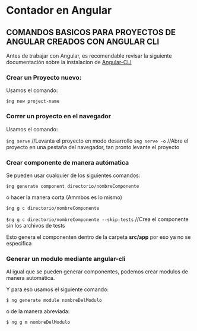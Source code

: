 # Contador en Angular

## COMANDOS BASICOS PARA PROYECTOS DE ANGULAR CREADOS CON ANGULAR CLI

Antes de trabajar con Angular, es recomendable revisar la siguiente documentación sobre la instalacion de [Angular-CLI](https://angular.io/cli)

### Crear un Proyecto nuevo:

Usamos el comando:

`$ng new project-name`

### Correr un proyecto en el navegador

Usamos el comando:

`$ng serve` //Levanta el proyecto en modo desarrollo
`$ng serve -o` //Abre el proyecto en una pestaña del navegador, tan pronto levante el proyecto

### Crear componente de manera autómatica

Se pueden usar cualquier de los siguientes comandos:

`$ng generate component directorio/nombreComponente`

o hacer la manera corta (Ammbos es lo mismo)

`$ng g c directorio/nombreComponente`

`$ng g c directorio/nombreComponente --skip-tests` //Crea el componente sin los archivos de tests

Esto genera el componenten dentro de la carpeta **src/app** por eso ya no se especifica

### Generar un modulo mediante angular-cli

Al igual que se pueden generar componentes, podemos crear modulos de manera automática.

Y para eso usamos el siguiente comando:

`$ ng generate module nombreDelModulo`

o de la manera abreviada:

`$ ng g m nombreDelModulo`